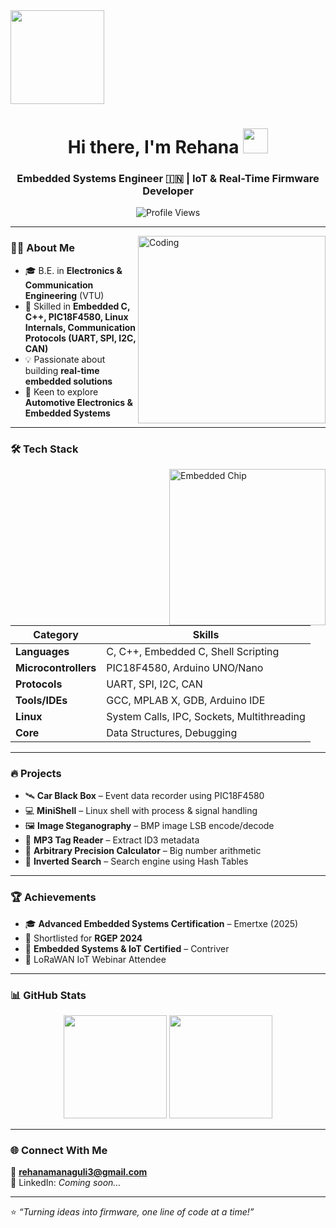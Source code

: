 <img src="https://media.giphy.com/media/v1.Y2lkPTc5MGI3NjExcXJxdjlrZzZ2YzY2aG04N2J4MHFyNzUxYm9nNHJ3eTZkYXdwdjhpaSZlcD12MV9pbnRlcm5hbF9naWZfYnlfaWQmY3Q9Zw/WoD6JZnwap6s8/giphy.gif" width="150px">

<h1 align="center">Hi there, I'm Rehana <img src="https://media.giphy.com/media/hvRJCLFzcasrR4ia7z/giphy.gif" width="40px"></h1>
<h3 align="center">Embedded Systems Engineer 🇮🇳 | IoT & Real-Time Firmware Developer</h3>

<p align="center">
  <img src="https://komarev.com/ghpvc/?username=Rehana-Managuli&color=blue&style=for-the-badge" alt="Profile Views"/>
</p>


---

<img align="right" alt="Coding" width="300" src="https://media.giphy.com/media/qgQUggAC3Pfv687qPC/giphy.gif"/>

### 👨‍💻 About Me  
- 🎓 B.E. in **Electronics & Communication Engineering** (VTU)  
- 🔧 Skilled in **Embedded C, C++, PIC18F4580, Linux Internals, Communication Protocols (UART, SPI, I2C, CAN)**  
- 💡 Passionate about building **real-time embedded solutions**  
- 🚀 Keen to explore **Automotive Electronics & Embedded Systems**    

---

### 🛠️ Tech Stack  

<img align="right" alt="Embedded Chip" width="250"
src="https://i.ibb.co/4g7n1XJ/mcu-tech.gif" />

| Category | Skills |
|---------|--------|
| **Languages** | C, C++, Embedded C, Shell Scripting |
| **Microcontrollers** | PIC18F4580, Arduino UNO/Nano |
| **Protocols** | UART, SPI, I2C, CAN |
| **Tools/IDEs** | GCC, MPLAB X, GDB, Arduino IDE |
| **Linux** | System Calls, IPC, Sockets, Multithreading |
| **Core** | Data Structures, Debugging |


---

### 🔥 Projects  
- 🛰️ **Car Black Box** – Event data recorder using PIC18F4580  
- 💻 **MiniShell** – Linux shell with process & signal handling  
- 🖼️ **Image Steganography** – BMP image LSB encode/decode  
- 🎵 **MP3 Tag Reader** – Extract ID3 metadata  
- 🔢 **Arbitrary Precision Calculator** – Big number arithmetic  
- 🔎 **Inverted Search** – Search engine using Hash Tables  

---

### 🏆 Achievements  
- 🎓 **Advanced Embedded Systems Certification** – Emertxe (2025)  
- 🏅 Shortlisted for **RGEP 2024**  
- 📜 **Embedded Systems & IoT Certified** – Contriver  
- 📡 LoRaWAN IoT Webinar Attendee  

---

### 📊 GitHub Stats  
<p align="center">
  <img src="https://github-readme-stats.vercel.app/api?username=Rajab-Sunkad&show_icons=true&theme=blueberry" height="165"/>
  <img src="https://github-readme-streak-stats.herokuapp.com/?user=Rajab-Sunkad&theme=blueberry" height="165"/>
</p>

---

### 🌐 Connect With Me  
📧 **rehanamanaguli3@gmail.com**  
🔗 LinkedIn: *Coming soon…*  

---

⭐️ *“Turning ideas into firmware, one line of code at a time!”*  
